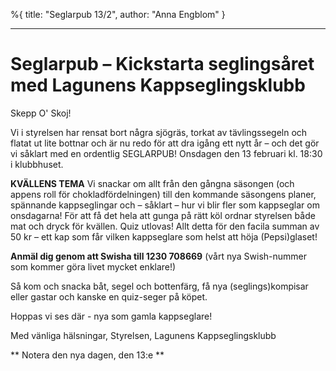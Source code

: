 %{
title: "Seglarpub 13/2",
author: "Anna Engblom"
}

---

# Seglarpub – Kickstarta seglingsåret med Lagunens Kappseglingsklubb

Skepp O' Skoj!

Vi i styrelsen har rensat bort några sjögräs, torkat av tävlingssegeln och flatat ut lite bottnar och är nu redo för att dra igång ett nytt år – och det gör vi såklart med en ordentlig SEGLARPUB!
Onsdagen den 13 februari kl. 18:30 i klubbhuset.

__KVÄLLENS TEMA__
Vi snackar om allt från den gångna säsongen (och appens roll för chokladfördelningen) till den kommande säsongens planer, spännande kappseglingar och – såklart – hur vi blir fler som kappseglar om onsdagarna!
För att få det hela att gunga på rätt köl ordnar styrelsen både mat och dryck för kvällen. Quiz utlovas!
Allt detta för den facila summan av 50 kr – ett kap som får vilken kappseglare som helst att höja (Pepsi)glaset!

**Anmäl dig genom att Swisha till 1230 708669** (vårt nya Swish-nummer som kommer göra livet mycket enklare!)

Så kom och snacka båt, segel och bottenfärg, få nya (seglings)kompisar eller gastar och kanske en quiz-seger på köpet.

Hoppas vi ses där - nya som gamla kappseglare!

Med vänliga hälsningar,
Styrelsen, Lagunens Kappseglingsklubb


** Notera den nya dagen, den 13:e **
